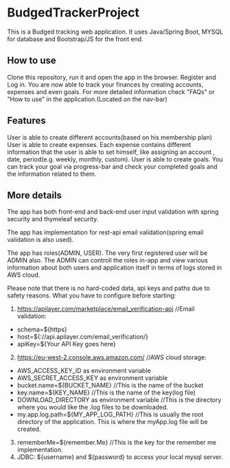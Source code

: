# BudgedTrackerProject
This is a Budged tracking web application.
It uses Java/Spring Boot, MYSQL for database and Bootstrap/JS for the front end.

## How to use
Clone this repository, run it and open the app in the browser.
Register and Log in.
You are now able to track your finances by creating accounts, expenses and even goals.
For more detailed information check "FAQs" or "How to use" in the application.(Located on the nav-bar)

## Features
User is able to create different accounts(based on his membership plan)
User is able to create expenses. Each expense contains different information that the user is able to set himself, like assigning an account , date, period(e.g. weekly, monthly, custom).
User is able to create goals. You can track your goal via progress-bar and check your completed goals and the information related to them.

## More details
The app has both front-end and back-end user input validation with spring security and thymeleaf security.

The app has implementation for rest-api email validation(spring email validation is also used).

The app has roles(ADMIN, USER). The very first registered user will be ADMIN also. The ADMIN can controll the roles in-app and view various information about both users and application itself in terms of logs stored in AWS cloud.

Please note that there is no hard-coded data, api keys and paths due to safety reasons. What you have to configure before starting:

1. https://apilayer.com/marketplace/email_verification-api //Email validation:
 - schema=${https}
 - host=${://api.apilayer.com/email_verification/}
 - apiKey=${Your API Key goes here}
  
2. https://eu-west-2.console.aws.amazon.com/  //AWS cloud storage:
 + AWS_ACCESS_KEY_ID as environment variable
 + AWS_SECRET_ACCESS_KEY as environment variable
 + bucket.name=${BUCKET_NAME} //This is the name of the bucket
 + key.name=${KEY_NAME} //This is the name of the key(log file)
 + DOWNLOAD_DIRECTORY as environment variable  //This is the directory where you would like the .log files to be downloaded.
 + my.app.log.path=${MY_APP_LOG_PATH}  //This is usually the root directory of the application. This is where the myApp.log file will be created.

3. rememberMe=${remember.Me}  //This is the key for the remember me implementation.
4. JDBC: ${username} and ${password} to access your local mysql server.
  
 
 

